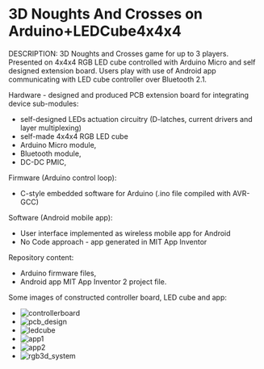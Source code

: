 # 3D Noughts And Crosses on Arduino+LEDCube4x4x4

DESCRIPTION:
3D Noughts and Crosses game for up to 3 players. 
Presented on 4x4x4 RGB LED cube controlled with Arduino Micro and self designed extension board. 
Users play with use of Android app communicating with LED cube controller over Bluetooth 2.1. 

Hardware - designed and produced PCB extension board  for integrating device sub-modules:
  - self-designed LEDs actuation circuitry (D-latches, current drivers and layer multiplexing)
  - self-made 4x4x4 RGB LED cube
  - Arduino Micro module, 
  - Bluetooth module, 
  - DC-DC PMIC, 

Firmware (Arduino control loop):
  - C-style embedded software for Arduino (.ino file compiled with AVR-GCC)

Software (Android mobile app):
  - User interface implemented as wireless mobile app for Android
  - No Code approach - app generated in MIT App Inventor


Repository content:
 - Arduino firmware files,
 - Android app MIT App Inventor 2 project file.

Some images of constructed controller board, LED cube and app: 
- ![controllerboard](https://user-images.githubusercontent.com/43730948/160214869-a0a5f5eb-0d04-48aa-9ff5-5a2e40e3c3ff.jpg)
- ![pcb_design](https://github.com/jakub-zwiefka/3d_noughts_and_crosses/assets/43730948/1367aa74-1437-4734-9ef9-3983df774003)
- ![ledcube](https://user-images.githubusercontent.com/43730948/160214873-4da97b2e-2d5e-4119-9f47-c1a870f3df76.jpg)
- ![app1](https://user-images.githubusercontent.com/43730948/160214878-c71dcdf1-2943-47ea-8c20-ddb3c2511df2.png)
- ![app2](https://user-images.githubusercontent.com/43730948/160215259-6415e702-27a0-4571-998c-cac66b56dc7c.png)
- ![rgb3d_system](https://user-images.githubusercontent.com/43730948/173565201-96dc5623-3f65-4ee9-93d0-13e5f1e7c692.jpg)
